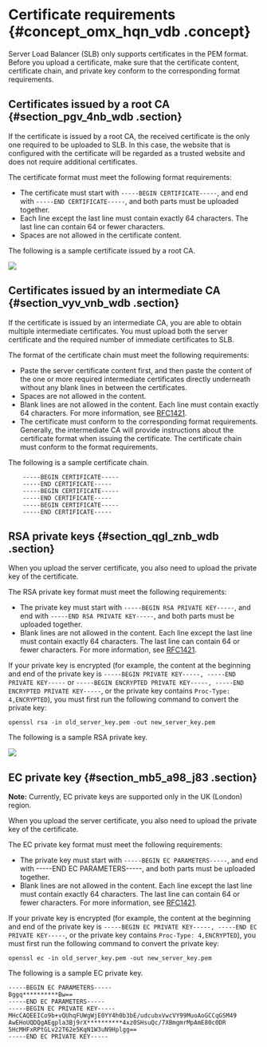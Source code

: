 # Certificate requirements {#concept_omx_hqn_vdb .concept}

Server Load Balancer \(SLB\) only supports certificates in the PEM format. Before you upload a certificate, make sure that the certificate content, certificate chain, and private key conform to the corresponding format requirements.

## Certificates issued by a root CA {#section_pgv_4nb_wdb .section}

If the certificate is issued by a root CA, the received certificate is the only one required to be uploaded to SLB. In this case, the website that is configured with the certificate will be regarded as a trusted website and does not require additional certificates.

The certificate format must meet the following format requirements:

-   The certificate must start with `-----BEGIN CERTIFICATE-----`, and end with `-----END CERTIFICATE-----`, and both parts must be uploaded together.
-   Each line except the last line must contain exactly 64 characters. The last line can contain 64 or fewer characters.
-   Spaces are not allowed in the certificate content.

The following is a sample certificate issued by a root CA.

![](http://static-aliyun-doc.oss-cn-hangzhou.aliyuncs.com/assets/img/4142/15650962122839_en-US.jpg)

## Certificates issued by an intermediate CA {#section_vyv_vnb_wdb .section}

If the certificate is issued by an intermediate CA, you are able to obtain multiple intermediate certificates. You must upload both the server certificate and the required number of immediate certificates to SLB.

The format of the certificate chain must meet the following requirements:

-   Paste the server certificate content first, and then paste the content of the one or more required intermediate certificates directly underneath without any blank lines in between the certificates.
-   Spaces are not allowed in the content.
-   Blank lines are not allowed in the content. Each line must contain exactly 64 characters. For more information, see [RFC1421](https://tools.ietf.org/html/rfc1421).
-   The certificate must conform to the corresponding format requirements. Generally, the intermediate CA will provide instructions about the certificate format when issuing the certificate. The certificate chain must conform to the format requirements.

The following is a sample certificate chain.

``` {#codeblock_vzj_g5q_6aa}
    -----BEGIN CERTIFICATE-----
    -----END CERTIFICATE-----
    -----BEGIN CERTIFICATE-----
    -----END CERTIFICATE-----
    -----BEGIN CERTIFICATE-----
    -----END CERTIFICATE-----
```

## RSA private keys {#section_qgl_znb_wdb .section}

When you upload the server certificate, you also need to upload the private key of the certificate.

The RSA private key format must meet the following requirements:

-   The private key must start with `-----BEGIN RSA PRIVATE KEY-----`, and end with `-----END RSA PRIVATE KEY-----`, and both parts must be uploaded together.
-   Blank lines are not allowed in the content. Each line except the last line must contain exactly 64 characters. The last line can contain 64 or fewer characters. For more information, see [RFC1421](https://tools.ietf.org/html/rfc1421).

If your private key is encrypted \(for example, the content at the beginning and end of the private key is `-----BEGIN PRIVATE KEY-----, -----END PRIVATE KEY-----` or `-----BEGIN ENCRYPTED PRIVATE KEY-----, -----END ENCRYPTED PRIVATE KEY-----`, or the private key contains `Proc-Type: 4,ENCRYPTED`\), you must first run the following command to convert the private key:

``` {#codeblock_eaf_6mo_42p}
openssl rsa -in old_server_key.pem -out new_server_key.pem
```

The following is a sample RSA private key.

![](http://static-aliyun-doc.oss-cn-hangzhou.aliyuncs.com/assets/img/4142/15650962122840_en-US.jpg)

## EC private key {#section_mb5_a98_j83 .section}

**Note:** Currently, EC private keys are supported only in the UK \(London\) region.

When you upload the server certificate, you also need to upload the private key of the certificate.

The EC private key format must meet the following requirements:

-   The private key must start with `-----BEGIN EC PARAMETERS-----`, and end with -----END EC PARAMETERS-----, and both parts must be uploaded together.
-   Blank lines are not allowed in the content. Each line except the last line must contain exactly 64 characters. The last line can contain 64 or fewer characters. For more information, see [RFC1421](https://tools.ietf.org/html/rfc1421).

If your private key is encrypted \(for example, the content at the beginning and end of the private key is `-----BEGIN EC PRIVATE KEY-----, -----END EC PRIVATE KEY-----`, or the private key contains `Proc-Type: 4,ENCRYPTED`\), you must first run the following command to convert the private key:

``` {#codeblock_bsj_oro_u6k}
openssl ec -in old_server_key.pem -out new_server_key.pem
```

The following is a sample EC private key.

``` {#codeblock_wo7_3cj_9ap}
-----BEGIN EC PARAMETERS-----
Bggq**********Bw==
-----END EC PARAMETERS-----
-----BEGIN EC PRIVATE KEY-----
MHcCAQEEICo9b+vQUhqFUWgWjE0YY4h0b3bE/udcubxVwcVY99MuoAoGCCqGSM49
AwEHoUQDQgAEgpla3Bj9rX**********4xz0SHsuQc/7XBmgmrMpAmE80c0DR
5HcMHFxRPtGLv22T62e5KqN1W3uN9Hplgg==
-----END EC PRIVATE KEY-----
```

